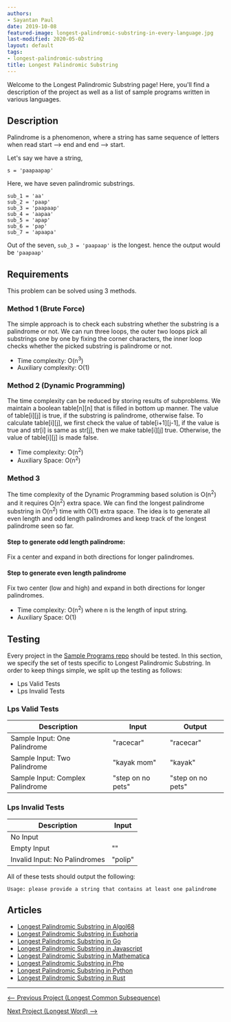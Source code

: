 ```yaml
---
authors:
- Sayantan Paul
date: 2019-10-08
featured-image: longest-palindromic-substring-in-every-language.jpg
last-modified: 2020-05-02
layout: default
tags:
- longest-palindromic-substring
title: Longest Palindromic Substring
---
```


Welcome to the Longest Palindromic Substring page! Here, you'll find a description of the project as well as a list of sample programs written in various languages.

## Description

Palindrome is a phenomenon, where a string has same sequence of letters when read start --> end and end --> start.

Let's say we have a string,

```
s = 'paapaapap'
```

Here, we have seven palindromic substrings. 

```
sub_1 = 'aa'
sub_2 = 'paap'
sub_3 = 'paapaap'
sub_4 = 'aapaa'
sub_5 = 'apap'
sub_6 = 'pap'
sub_7 = 'apaapa'
```

Out of the seven,  `sub_3 = 'paapaap'` is the longest. hence the output would be `'paapaap'`


## Requirements

This problem can be solved using 3 methods.

### Method 1 (Brute Force)

The simple approach is to check each substring whether the substring is a palindrome or not. We can run three loops, the outer two loops pick all substrings one by one by fixing the corner characters, the inner loop checks whether the picked substring is palindrome or not.

- Time complexity: O(n<sup>3</sup>)
- Auxiliary complexity: O(1)

### Method 2 (Dynamic Programming)

The time complexity can be reduced by storing results of subproblems. We maintain a boolean table[n][n] that is filled in bottom up manner. The value of table[i][j] is true, if the substring is palindrome, otherwise false. To calculate table[i][j], we first check the value of table[i+1][j-1], if the value is true and str[i] is same as str[j], then we make table[i][j] true. Otherwise, the value of table[i][j] is made false.

- Time complexity: O(n<sup>2</sup>)
- Auxiliary Space: O(n<sup>2</sup>)

### Method 3

The time complexity of the Dynamic Programming based solution is O(n<sup>2</sup>) and it requires O(n<sup>2</sup>) extra space. We can find the longest palindrome substring in O(n<sup>2</sup>) time with O(1) extra space. The idea is to generate all even length and odd length palindromes and keep track of the longest palindrome seen so far.

#### Step to generate odd length palindrome:

Fix a center and expand in both directions for longer palindromes.

#### Step to generate even length palindrome

Fix two center (low and high) and expand in both directions for longer palindromes.

- Time complexity: O(n<sup>2</sup>) where n is the length of input string.
- Auxiliary Space: O(1)


## Testing

Every project in the [Sample Programs repo](https://github.com/TheRenegadeCoder/sample-programs) should be tested.
In this section, we specify the set of tests specific to Longest Palindromic Substring.
In order to keep things simple, we split up the testing as follows:

- Lps Valid Tests
- Lps Invalid Tests

### Lps Valid Tests

| Description | Input | Output |
| ----------- | ----- | ------ |
| Sample Input: One Palindrome | "racecar" | "racecar" |
| Sample Input: Two Palindrome | "kayak mom" | "kayak" |
| Sample Input: Complex Palindrome | "step on no pets" | "step on no pets" |

### Lps Invalid Tests

| Description | Input |
| ----------- | ----- |
| No Input |  |
| Empty Input | "" |
| Invalid Input: No Palindromes | "polip" |

All of these tests should output the following:

```
Usage: please provide a string that contains at least one palindrome
```


## Articles

- [Longest Palindromic Substring in Algol68](https://sampleprograms.io/projects/longest-palindromic-substring/algol68)
- [Longest Palindromic Substring in Euphoria](https://sampleprograms.io/projects/longest-palindromic-substring/euphoria)
- [Longest Palindromic Substring in Go](https://sampleprograms.io/projects/longest-palindromic-substring/go)
- [Longest Palindromic Substring in Javascript](https://sampleprograms.io/projects/longest-palindromic-substring/javascript)
- [Longest Palindromic Substring in Mathematica](https://sampleprograms.io/projects/longest-palindromic-substring/mathematica)
- [Longest Palindromic Substring in Php](https://sampleprograms.io/projects/longest-palindromic-substring/php)
- [Longest Palindromic Substring in Python](https://sampleprograms.io/projects/longest-palindromic-substring/python)
- [Longest Palindromic Substring in Rust](https://sampleprograms.io/projects/longest-palindromic-substring/rust)

***

<nav class="project-nav">

<div id="prev" markdown="1">

[<-- Previous Project (Longest Common Subsequence)](https://sampleprograms.io/projects/longest-common-subsequence)

</div>

<div id="next" markdown="1">

[Next Project (Longest Word) -->](https://sampleprograms.io/projects/longest-word)

</div>

</nav>